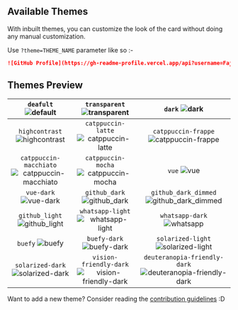 ## Available Themes

With inbuilt themes, you can customize the look of the card without doing any manual customization.

Use `?theme=THEME_NAME` parameter like so :-

```md
![GitHub Profile](https://gh-readme-profile.vercel.app/api?username=FajarKim&theme=dark)
```

## Themes Preview

| `deafult` ![default][default] | `transparent` ![transparent][transparent] | `dark` ![dark][dark] |
| :---------------: | :---------------: | :---------------: |
| `highcontrast` ![highcontrast][highcontrast] | `catppuccin-latte` ![catppuccin-latte][catppuccin-latte] | `catppuccin-frappe` ![catppuccin-frappe][catppuccin-frappe] |
| `catppuccin-macchiato` ![catppuccin-macchiato][catppuccin-macchiato] | `catppuccin-mocha` ![catppuccin-mocha][catppuccin-mocha] | `vue` ![vue][vue] |
| `vue-dark` ![vue-dark][vue-dark] | `github_dark` ![github_dark][github_dark] | `github_dark_dimmed` ![github_dark_dimmed][github_dark_dimmed] |
| `github_light` ![github_light][github_light] | `whatsapp-light` ![whatsapp-light][whatsapp-light] | `whatsapp-dark` ![whatsapp][whatsapp-dark] |
| `buefy` ![buefy][buefy] | `buefy-dark` ![buefy-dark][buefy-dark] | `solarized-light` ![solarized-light][solarized-light] |
| `solarized-dark` ![solarized-dark][solarized-dark] | `vision-friendly-dark` ![vision-friendly-dark][vision-friendly-dark] | `deuteranopia-friendly-dark` ![deuteranopia-friendly-dark][deuteranopia-friendly-dark] |

Want to add a new theme? Consider reading the [contribution guidelines](/CONTRIBUTING.md#-themes-contribution) :D

[default]: https://gh-readme-profile.vercel.app/api?username=FajarKim&theme=default
[transparent]: https://gh-readme-profile.vercel.app/api?username=FajarKim&theme=transparent
[dark]: https://gh-readme-profile.vercel.app/api?username=FajarKim&theme=dark
[highcontrast]: https://gh-readme-profile.vercel.app/api?username=FajarKim&theme=highcontrast
[catppuccin-latte]: https://gh-readme-profile.vercel.app/api?username=FajarKim&theme=catppuccin-latte
[catppuccin-frappe]: https://gh-readme-profile.vercel.app/api?username=FajarKim&theme=catppuccin-frappe
[catppuccin-macchiato]: https://gh-readme-profile.vercel.app/api?username=FajarKim&theme=catppuccin-macchiato
[catppuccin-mocha]: https://gh-readme-profile.vercel.app/api?username=FajarKim&theme=catppuccin-mocha
[vue]: https://gh-readme-profile.vercel.app/api?username=FajarKim&theme=vue
[vue-dark]: https://gh-readme-profile.vercel.app/api?username=FajarKim&theme=vue-dark
[github_dark]: https://gh-readme-profile.vercel.app/api?username=FajarKim&theme=github_dark
[github_dark_dimmed]: https://gh-readme-profile.vercel.app/api?username=FajarKim&theme=github_dark_dimmed
[github_light]: https://gh-readme-profile.vercel.app/api?username=FajarKim&theme=github_light
[whatsapp-light]: https://gh-readme-profile.vercel.app/api?username=FajarKim&theme=whatsapp-light
[whatsapp-dark]: https://gh-readme-profile.vercel.app/api?username=FajarKim&theme=whatsapp-dark
[buefy]: https://gh-readme-profile.vercel.app/api?username=FajarKim&theme=buefy
[buefy-dark]: https://gh-readme-profile.vercel.app/api?username=FajarKim&theme=buefy-dark
[solarized-light]: https://gh-readme-profile.vercel.app/api?username=FajarKim&theme=solarized-light
[solarized-dark]: https://gh-readme-profile.vercel.app/api?username=FajarKim&theme=solarized-dark
[vision-friendly-dark]: https://gh-readme-profile.vercel.app/api?username=FajarKim&theme=vision-friendly-dark
[deuteranopia-friendly-dark]: https://gh-readme-profile.vercel.app/api?username=FajarKim&theme=deuteranopia-friendly-dark
